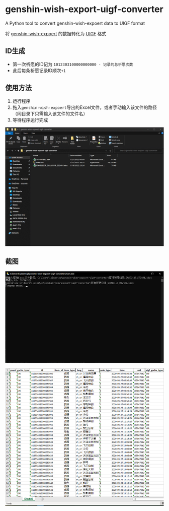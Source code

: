 # genshin-wish-export-uigf-converter
A Python tool to convert genshin-wish-expoert data to UIGF format

将 [genshin-wish-expoert](https://github.com/biuuu/genshin-wish-export) 的数据转化为 [UIGF](https://github.com/DGP-Studio/Snap.Genshin/wiki/StandardFormat) 格式

## ID生成

- 第一次祈愿的ID记为 `1012303100000000000 - 记录的总祈愿次数`
- 此后每条祈愿记录ID顺次`+1`

## 使用方法

1. 运行程序
2. 拖入`genshin-wish-expoert`导出的Excel文件，或者手动输入该文件的路径（同目录下只需输入该文件的文件名）
3. 等待程序运行完成

![](https://github.com/Masterain98/genshin-wish-expoert-uigf-converter/blob/main/how_to_use.gif?raw=true)

## 截图

![](https://github.com/Masterain98/genshin-wish-expoert-uigf-converter/blob/main/screenshot1.png?raw=true)

![](https://github.com/Masterain98/genshin-wish-expoert-uigf-converter/blob/main/screenshot2.png?raw=true)
